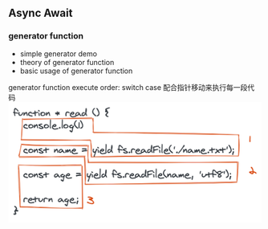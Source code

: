 ## Async Await

### generator function

* simple generator demo
* theory of generator function
* basic usage of generator function

generator function execute order: switch case 配合指针移动来执行每一段代码
![](https://raw.githubusercontent.com/wangkaiwd/drawing-bed/master/20210212162616.png)